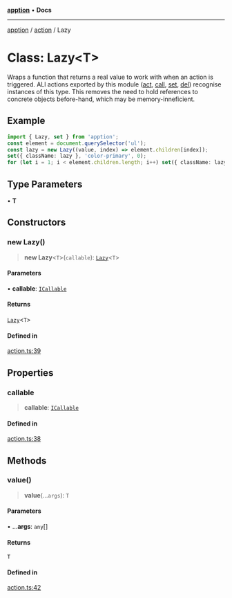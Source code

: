 [**apption**](../../README.md) • **Docs**

***

[apption](../../modules.md) / [action](../README.md) / Lazy

# Class: Lazy\<T\>

Wraps a function that returns a real value to work with when an action is triggered. 
ALl actions exported by this module ([act](../functions/act.md), [call](../functions/call.md), [set](../functions/set.md), [del](../functions/del.md)) 
recognise instances of this type. This removes the need to hold references to concrete 
objects before-hand, which may be memory-inneficient.

## Example

```ts
import { Lazy, set } from 'apption';
const element = document.querySelector('ul');
const lazy = new Lazy((value, index) => element.children[index]);
set({ className: lazy }, 'color-primary', 0);
for (let i = 1; i < element.children.length; i++) set({ className: lazy }, '', i)
```

## Type Parameters

• **T**

## Constructors

### new Lazy()

> **new Lazy**\<`T`\>(`callable`): [`Lazy`](Lazy.md)\<`T`\>

#### Parameters

• **callable**: [`ICallable`](../interfaces/ICallable.md)

#### Returns

[`Lazy`](Lazy.md)\<`T`\>

#### Defined in

[action.ts:39](https://github.com/mksunny1/apption/blob/76ef749a5be7d197c14269d0b969e6bfc0fc29cb/src/action.ts#L39)

## Properties

### callable

> **callable**: [`ICallable`](../interfaces/ICallable.md)

#### Defined in

[action.ts:38](https://github.com/mksunny1/apption/blob/76ef749a5be7d197c14269d0b969e6bfc0fc29cb/src/action.ts#L38)

## Methods

### value()

> **value**(...`args`): `T`

#### Parameters

• ...**args**: `any`[]

#### Returns

`T`

#### Defined in

[action.ts:42](https://github.com/mksunny1/apption/blob/76ef749a5be7d197c14269d0b969e6bfc0fc29cb/src/action.ts#L42)
